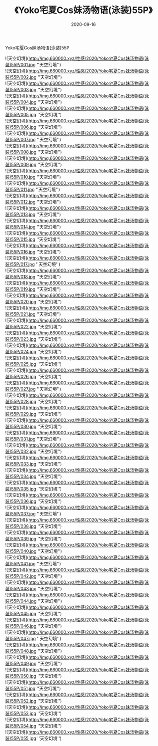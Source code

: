 ﻿---
layout: post
title:  《Yoko宅夏Cos妹汤物语(泳装)55P》
date:   2020-09-16
img: http://img.660000.xyz/性感/2020/Yoko宅夏Cos妹汤物语(泳装)55P/000.jpg
categories: [美女, 性感, 泳衣]
---

Yoko宅夏Cos妹汤物语(泳装)55P



![天空幻境](http://img.660000.xyz/性感/2020/Yoko宅夏Cos妹汤物语(泳装)55P/001.jpg ''天空幻境'') <br>
![天空幻境](http://img.660000.xyz/性感/2020/Yoko宅夏Cos妹汤物语(泳装)55P/002.jpg ''天空幻境'') <br>
![天空幻境](http://img.660000.xyz/性感/2020/Yoko宅夏Cos妹汤物语(泳装)55P/003.jpg ''天空幻境'') <br>
![天空幻境](http://img.660000.xyz/性感/2020/Yoko宅夏Cos妹汤物语(泳装)55P/004.jpg ''天空幻境'') <br>
![天空幻境](http://img.660000.xyz/性感/2020/Yoko宅夏Cos妹汤物语(泳装)55P/005.jpg ''天空幻境'') <br>
![天空幻境](http://img.660000.xyz/性感/2020/Yoko宅夏Cos妹汤物语(泳装)55P/006.jpg ''天空幻境'') <br>
![天空幻境](http://img.660000.xyz/性感/2020/Yoko宅夏Cos妹汤物语(泳装)55P/007.jpg ''天空幻境'') <br>
![天空幻境](http://img.660000.xyz/性感/2020/Yoko宅夏Cos妹汤物语(泳装)55P/008.jpg ''天空幻境'') <br>
![天空幻境](http://img.660000.xyz/性感/2020/Yoko宅夏Cos妹汤物语(泳装)55P/009.jpg ''天空幻境'') <br>
![天空幻境](http://img.660000.xyz/性感/2020/Yoko宅夏Cos妹汤物语(泳装)55P/010.jpg ''天空幻境'') <br>
![天空幻境](http://img.660000.xyz/性感/2020/Yoko宅夏Cos妹汤物语(泳装)55P/011.jpg ''天空幻境'') <br>
![天空幻境](http://img.660000.xyz/性感/2020/Yoko宅夏Cos妹汤物语(泳装)55P/012.jpg ''天空幻境'') <br>
![天空幻境](http://img.660000.xyz/性感/2020/Yoko宅夏Cos妹汤物语(泳装)55P/013.jpg ''天空幻境'') <br>
![天空幻境](http://img.660000.xyz/性感/2020/Yoko宅夏Cos妹汤物语(泳装)55P/014.jpg ''天空幻境'') <br>
![天空幻境](http://img.660000.xyz/性感/2020/Yoko宅夏Cos妹汤物语(泳装)55P/015.jpg ''天空幻境'') <br>
![天空幻境](http://img.660000.xyz/性感/2020/Yoko宅夏Cos妹汤物语(泳装)55P/016.jpg ''天空幻境'') <br>
![天空幻境](http://img.660000.xyz/性感/2020/Yoko宅夏Cos妹汤物语(泳装)55P/017.jpg ''天空幻境'') <br>
![天空幻境](http://img.660000.xyz/性感/2020/Yoko宅夏Cos妹汤物语(泳装)55P/018.jpg ''天空幻境'') <br>
![天空幻境](http://img.660000.xyz/性感/2020/Yoko宅夏Cos妹汤物语(泳装)55P/019.jpg ''天空幻境'') <br>
![天空幻境](http://img.660000.xyz/性感/2020/Yoko宅夏Cos妹汤物语(泳装)55P/020.jpg ''天空幻境'') <br>
![天空幻境](http://img.660000.xyz/性感/2020/Yoko宅夏Cos妹汤物语(泳装)55P/021.jpg ''天空幻境'') <br>
![天空幻境](http://img.660000.xyz/性感/2020/Yoko宅夏Cos妹汤物语(泳装)55P/022.jpg ''天空幻境'') <br>
![天空幻境](http://img.660000.xyz/性感/2020/Yoko宅夏Cos妹汤物语(泳装)55P/023.jpg ''天空幻境'') <br>
![天空幻境](http://img.660000.xyz/性感/2020/Yoko宅夏Cos妹汤物语(泳装)55P/024.jpg ''天空幻境'') <br>
![天空幻境](http://img.660000.xyz/性感/2020/Yoko宅夏Cos妹汤物语(泳装)55P/025.jpg ''天空幻境'') <br>
![天空幻境](http://img.660000.xyz/性感/2020/Yoko宅夏Cos妹汤物语(泳装)55P/026.jpg ''天空幻境'') <br>
![天空幻境](http://img.660000.xyz/性感/2020/Yoko宅夏Cos妹汤物语(泳装)55P/027.jpg ''天空幻境'') <br>
![天空幻境](http://img.660000.xyz/性感/2020/Yoko宅夏Cos妹汤物语(泳装)55P/028.jpg ''天空幻境'') <br>
![天空幻境](http://img.660000.xyz/性感/2020/Yoko宅夏Cos妹汤物语(泳装)55P/029.jpg ''天空幻境'') <br>
![天空幻境](http://img.660000.xyz/性感/2020/Yoko宅夏Cos妹汤物语(泳装)55P/030.jpg ''天空幻境'') <br>
![天空幻境](http://img.660000.xyz/性感/2020/Yoko宅夏Cos妹汤物语(泳装)55P/031.jpg ''天空幻境'') <br>
![天空幻境](http://img.660000.xyz/性感/2020/Yoko宅夏Cos妹汤物语(泳装)55P/032.jpg ''天空幻境'') <br>
![天空幻境](http://img.660000.xyz/性感/2020/Yoko宅夏Cos妹汤物语(泳装)55P/033.jpg ''天空幻境'') <br>
![天空幻境](http://img.660000.xyz/性感/2020/Yoko宅夏Cos妹汤物语(泳装)55P/034.jpg ''天空幻境'') <br>
![天空幻境](http://img.660000.xyz/性感/2020/Yoko宅夏Cos妹汤物语(泳装)55P/035.jpg ''天空幻境'') <br>
![天空幻境](http://img.660000.xyz/性感/2020/Yoko宅夏Cos妹汤物语(泳装)55P/036.jpg ''天空幻境'') <br>
![天空幻境](http://img.660000.xyz/性感/2020/Yoko宅夏Cos妹汤物语(泳装)55P/037.jpg ''天空幻境'') <br>
![天空幻境](http://img.660000.xyz/性感/2020/Yoko宅夏Cos妹汤物语(泳装)55P/038.jpg ''天空幻境'') <br>
![天空幻境](http://img.660000.xyz/性感/2020/Yoko宅夏Cos妹汤物语(泳装)55P/039.jpg ''天空幻境'') <br>
![天空幻境](http://img.660000.xyz/性感/2020/Yoko宅夏Cos妹汤物语(泳装)55P/040.jpg ''天空幻境'') <br>
![天空幻境](http://img.660000.xyz/性感/2020/Yoko宅夏Cos妹汤物语(泳装)55P/041.jpg ''天空幻境'') <br>
![天空幻境](http://img.660000.xyz/性感/2020/Yoko宅夏Cos妹汤物语(泳装)55P/042.jpg ''天空幻境'') <br>
![天空幻境](http://img.660000.xyz/性感/2020/Yoko宅夏Cos妹汤物语(泳装)55P/043.jpg ''天空幻境'') <br>
![天空幻境](http://img.660000.xyz/性感/2020/Yoko宅夏Cos妹汤物语(泳装)55P/044.jpg ''天空幻境'') <br>
![天空幻境](http://img.660000.xyz/性感/2020/Yoko宅夏Cos妹汤物语(泳装)55P/045.jpg ''天空幻境'') <br>
![天空幻境](http://img.660000.xyz/性感/2020/Yoko宅夏Cos妹汤物语(泳装)55P/046.jpg ''天空幻境'') <br>
![天空幻境](http://img.660000.xyz/性感/2020/Yoko宅夏Cos妹汤物语(泳装)55P/047.jpg ''天空幻境'') <br>
![天空幻境](http://img.660000.xyz/性感/2020/Yoko宅夏Cos妹汤物语(泳装)55P/048.jpg ''天空幻境'') <br>
![天空幻境](http://img.660000.xyz/性感/2020/Yoko宅夏Cos妹汤物语(泳装)55P/049.jpg ''天空幻境'') <br>
![天空幻境](http://img.660000.xyz/性感/2020/Yoko宅夏Cos妹汤物语(泳装)55P/050.jpg ''天空幻境'') <br>
![天空幻境](http://img.660000.xyz/性感/2020/Yoko宅夏Cos妹汤物语(泳装)55P/051.jpg ''天空幻境'') <br>
![天空幻境](http://img.660000.xyz/性感/2020/Yoko宅夏Cos妹汤物语(泳装)55P/052.jpg ''天空幻境'') <br>
![天空幻境](http://img.660000.xyz/性感/2020/Yoko宅夏Cos妹汤物语(泳装)55P/053.jpg ''天空幻境'') <br>
![天空幻境](http://img.660000.xyz/性感/2020/Yoko宅夏Cos妹汤物语(泳装)55P/054.jpg ''天空幻境'') <br>
![天空幻境](http://img.660000.xyz/性感/2020/Yoko宅夏Cos妹汤物语(泳装)55P/055.jpg ''天空幻境'') <br>